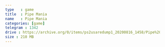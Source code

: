 ```yaml
---
type   : game
title  : Pipe Mania
name   : Pipe Mania
categories: [game]
telegram : 1342
drive : https://archive.org/0/items/ps2usaredump1_20200816_1458/Pipe%20Mania.7z
size : 210 MB
---
```



